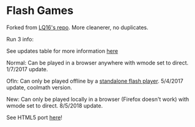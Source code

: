 # Flash Games

Forked from [LQ16's repo](https://github.com/LQ16/gstore). More cleanerer, no duplicates.

 

Run 3 info:

See updates table for more information [here](https://run.fandom.com/wiki/Run_Wikia)

Normal: Can be played in a browser anywhere with wmode set to direct. 1/7/2017 update.

Ofln: Can only be played offline by a [standalone flash player](https://fpdownload.macromedia.com/pub/flashplayer/installers/archive/fp_32.0.0.330_archive.zip). 5/4/2017 update, coolmath version.

New: Can only be played locally in a browser (Firefox doesn't work) with wmode set to direct. 8/5/2018 update.

See HTML5 port [here](https://player03.com/run/3/beta)!